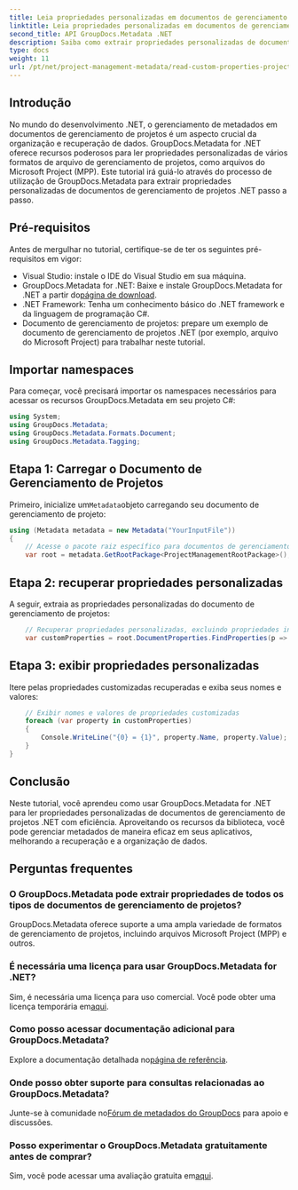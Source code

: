 ```yaml
---
title: Leia propriedades personalizadas em documentos de gerenciamento de projetos .NET
linktitle: Leia propriedades personalizadas em documentos de gerenciamento de projetos .NET
second_title: API GroupDocs.Metadata .NET
description: Saiba como extrair propriedades personalizadas de documentos de gerenciamento de projetos .NET usando GroupDocs.Metadata for .NET. Aprimore seu gerenciamento de metadados.
type: docs
weight: 11
url: /pt/net/project-management-metadata/read-custom-properties-project-management-documents/
---
```

## Introdução
No mundo do desenvolvimento .NET, o gerenciamento de metadados em documentos de gerenciamento de projetos é um aspecto crucial da organização e recuperação de dados. GroupDocs.Metadata for .NET oferece recursos poderosos para ler propriedades personalizadas de vários formatos de arquivo de gerenciamento de projetos, como arquivos do Microsoft Project (MPP). Este tutorial irá guiá-lo através do processo de utilização de GroupDocs.Metadata para extrair propriedades personalizadas de documentos de gerenciamento de projetos .NET passo a passo.
## Pré-requisitos
Antes de mergulhar no tutorial, certifique-se de ter os seguintes pré-requisitos em vigor:
- Visual Studio: instale o IDE do Visual Studio em sua máquina.
-  GroupDocs.Metadata for .NET: Baixe e instale GroupDocs.Metadata for .NET a partir do[página de download](https://releases.groupdocs.com/metadata/net/).
- .NET Framework: Tenha um conhecimento básico do .NET framework e da linguagem de programação C#.
- Documento de gerenciamento de projetos: prepare um exemplo de documento de gerenciamento de projetos .NET (por exemplo, arquivo do Microsoft Project) para trabalhar neste tutorial.

## Importar namespaces
Para começar, você precisará importar os namespaces necessários para acessar os recursos GroupDocs.Metadata em seu projeto C#:
```csharp
using System;
using GroupDocs.Metadata;
using GroupDocs.Metadata.Formats.Document;
using GroupDocs.Metadata.Tagging;
```
## Etapa 1: Carregar o Documento de Gerenciamento de Projetos
 Primeiro, inicialize um`Metadata`objeto carregando seu documento de gerenciamento de projeto:
```csharp
using (Metadata metadata = new Metadata("YourInputFile"))
{
    // Acesse o pacote raiz específico para documentos de gerenciamento de projetos
    var root = metadata.GetRootPackage<ProjectManagementRootPackage>();
```
## Etapa 2: recuperar propriedades personalizadas
A seguir, extraia as propriedades personalizadas do documento de gerenciamento de projetos:
```csharp
    // Recuperar propriedades personalizadas, excluindo propriedades integradas
    var customProperties = root.DocumentProperties.FindProperties(p => !p.Tags.Contains(Tags.Document.BuiltIn));
```
## Etapa 3: exibir propriedades personalizadas
Itere pelas propriedades customizadas recuperadas e exiba seus nomes e valores:
```csharp
    // Exibir nomes e valores de propriedades customizadas
    foreach (var property in customProperties)
    {
        Console.WriteLine("{0} = {1}", property.Name, property.Value);
    }
}
```

## Conclusão
Neste tutorial, você aprendeu como usar GroupDocs.Metadata for .NET para ler propriedades personalizadas de documentos de gerenciamento de projetos .NET com eficiência. Aproveitando os recursos da biblioteca, você pode gerenciar metadados de maneira eficaz em seus aplicativos, melhorando a recuperação e a organização de dados.

## Perguntas frequentes
### O GroupDocs.Metadata pode extrair propriedades de todos os tipos de documentos de gerenciamento de projetos?
GroupDocs.Metadata oferece suporte a uma ampla variedade de formatos de gerenciamento de projetos, incluindo arquivos Microsoft Project (MPP) e outros.
### É necessária uma licença para usar GroupDocs.Metadata for .NET?
 Sim, é necessária uma licença para uso comercial. Você pode obter uma licença temporária em[aqui](https://purchase.groupdocs.com/temporary-license/).
### Como posso acessar documentação adicional para GroupDocs.Metadata?
 Explore a documentação detalhada no[página de referência](https://reference.groupdocs.com/metadata/net/).
### Onde posso obter suporte para consultas relacionadas ao GroupDocs.Metadata?
 Junte-se à comunidade no[Fórum de metadados do GroupDocs](https://forum.groupdocs.com/c/metadata/14) para apoio e discussões.
### Posso experimentar o GroupDocs.Metadata gratuitamente antes de comprar?
 Sim, você pode acessar uma avaliação gratuita em[aqui](https://releases.groupdocs.com/).